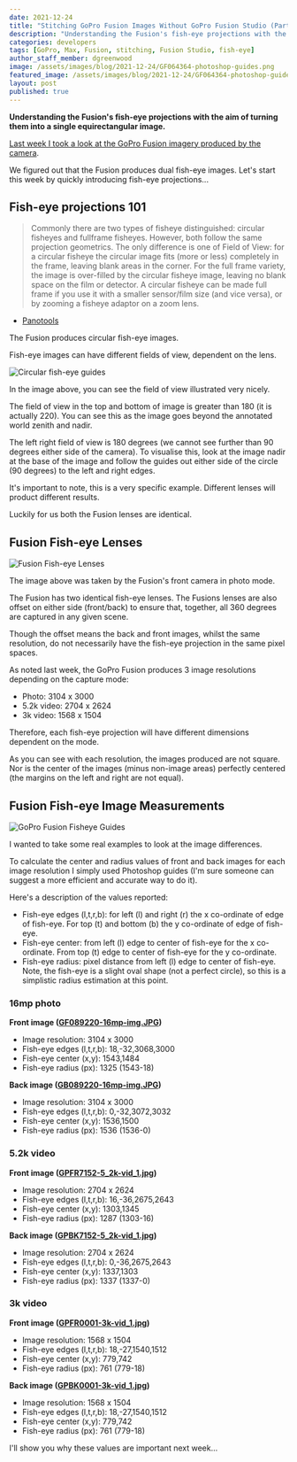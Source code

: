 ```yaml
---
date: 2021-12-24
title: "Stitching GoPro Fusion Images Without GoPro Fusion Studio (Part 2)"
description: "Understanding the Fusion's fish-eye projections with the aim of turning them into a single equirectangular image."
categories: developers
tags: [GoPro, Max, Fusion, stitching, Fusion Studio, fish-eye]
author_staff_member: dgreenwood
image: /assets/images/blog/2021-12-24/GF064364-photoshop-guides.png
featured_image: /assets/images/blog/2021-12-24/GF064364-photoshop-guides-sm.jpg
layout: post
published: true
---
```


**Understanding the Fusion's fish-eye projections with the aim of turning them into a single equirectangular image.**

[Last week I took a look at the GoPro Fusion imagery produced by the camera](/blog/2021/gopro-fusion-fisheye-stitching-part-1).

We figured out that the Fusion produces dual fish-eye images. Let's start this week by quickly introducing fish-eye projections...

## Fish-eye projections 101

> Commonly there are two types of fisheye distinguished: circular fisheyes and fullframe fisheyes. However, both follow the same projection geometrics. The only difference is one of Field of View: for a circular fisheye the circular image fits (more or less) completely in the frame, leaving blank areas in the corner. For the full frame variety, the image is over-filled by the circular fisheye image, leaving no blank space on the film or detector. A circular fisheye can be made full frame if you use it with a smaller sensor/film size (and vice versa), or by zooming a fisheye adaptor on a zoom lens.

- [Panotools](https://wiki.panotools.org/Fisheye_Projection)

The Fusion produces circular fish-eye images.

Fish-eye images can have different fields of view, dependent on the lens.

<img class="img-fluid" src="/assets/images/blog/2021-12-24/fisheye_equidistant_220_180.jpeg" alt="Circular fish-eye guides" title="Circular fish-eye guides" />

In the image above, you can see the field of view illustrated very nicely.

The field of view in the top and bottom of image is greater than 180 (it is actually 220). You can see this as the image goes beyond the annotated world zenith and nadir.

The left right field of view is 180 degrees (we cannot see further than 90 degrees either side of the camera). To visualise this, look at the image nadir at the base of the image and follow the guides out either side of the circle (90 degrees) to the left and right edges.

It's important to note, this is a very specific example. Different lenses will product different results.

Luckily for us both the Fusion lenses are identical.

## Fusion Fish-eye Lenses

<img class="img-fluid" src="/assets/images/blog/2021-12-24/GF089220-16mp-img-sm.jpg" alt="Fusion Fish-eye Lenses" title="Fusion Fish-eye Lenses" />

The image above was taken by the Fusion's front camera in photo mode.

The Fusion has two identical fish-eye lenses. The Fusions lenses are also offset on either side (front/back) to ensure that, together, all 360 degrees are captured in any given scene.

Though the offset means the back and front images, whilst the same resolution, do not necessarily have the fish-eye projection in the same pixel spaces.

As noted last week, the GoPro Fusion produces 3 image resolutions depending on the capture mode:

* Photo: 3104 x 3000
* 5.2k video: 2704 x 2624
* 3k video: 1568 x 1504

Therefore, each fish-eye projection will have different dimensions dependent on the mode. 

As you can see with each resolution, the images produced are not square. Nor is the center of the images (minus non-image areas) perfectly centered (the margins on the left and right are not equal).

## Fusion Fish-eye Image Measurements

<img class="img-fluid" src="/assets/images/blog/2021-12-24/annotated-guides.jpg" alt="GoPro Fusion Fisheye Guides" title="GoPro Fusion Fisheye Guides" />

I wanted to take some real examples to look at the image differences.

To calculate the center and radius values of front and back images for each image resolution I simply used Photoshop guides (I'm sure someone can suggest a more efficient and accurate way to do it).

Here's a description of the values reported:

* Fish-eye edges (l,t,r,b): for left (l) and right (r) the x co-ordinate of edge of fish-eye. For top (t) and bottom (b) the y co-ordinate of edge of fish-eye.
* Fish-eye center: from left (l) edge to center of fish-eye for the x co-ordinate. From top (t) edge to center of fish-eye for the y co-ordinate.
* Fish-eye radius: pixel distance from left (l) edge to center of fish-eye. Note, the fish-eye is a slight oval shape (not a perfect circle), so this is a simplistic radius estimation at this point.

### 16mp photo

**Front image ([GF089220-16mp-img.JPG](/assets/images/blog/2021-12-24/GF089220-16mp-img.JPG]))** 

* Image resolution: 3104 x 3000
* Fish-eye edges (l,t,r,b): 18,-32,3068,3000
* Fish-eye center (x,y): 1543,1484
* Fish-eye radius (px): 1325 (1543-18)

**Back image ([GB089220-16mp-img.JPG](/assets/images/blog/2021-12-24/GB089220-16mp-img.JPG]))** 

* Image resolution: 3104 x 3000
* Fish-eye edges (l,t,r,b): 0,-32,3072,3032
* Fish-eye center (x,y): 1536,1500
* Fish-eye radius (px): 1536 (1536-0)

### 5.2k video

**Front image ([GPFR7152-5_2k-vid_1.jpg](/assets/images/blog/2021-12-24/GPFR7152-5_2k-vid_1.jpg))**

* Image resolution: 2704 x 2624
* Fish-eye edges (l,t,r,b): 16,-36,2675,2643
* Fish-eye center (x,y): 1303,1345
* Fish-eye radius (px): 1287 (1303-16)

**Back image ([GPBK7152-5_2k-vid_1.jpg](/assets/images/blog/2021-12-24/GPBK7152-5_2k-vid_1.jpg))** 

* Image resolution: 2704 x 2624
* Fish-eye edges (l,t,r,b): 0,-36,2675,2643
* Fish-eye center (x,y): 1337,1303
* Fish-eye radius (px): 1337 (1337-0)

### 3k video

**Front image ([GPFR0001-3k-vid_1.jpg](/assets/images/blog/2021-12-24/GPFR0001-3k-vid_1.jpg))** 

* Image resolution: 1568 x 1504
* Fish-eye edges (l,t,r,b): 18,-27,1540,1512
* Fish-eye center (x,y): 779,742
* Fish-eye radius (px): 761 (779-18)

**Back image ([GPBK0001-3k-vid_1.jpg](/assets/images/blog/2021-12-24/GPBK0001-3k-vid_1.jpg))** 

* Image resolution: 1568 x 1504
* Fish-eye edges (l,t,r,b): 18,-27,1540,1512
* Fish-eye center (x,y): 779,742
* Fish-eye radius (px): 761 (779-18)

I'll show you why these values are important next week...